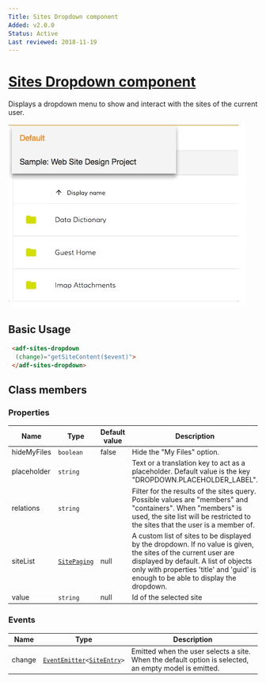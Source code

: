 ```yaml
---
Title: Sites Dropdown component
Added: v2.0.0
Status: Active
Last reviewed: 2018-11-19
---
```


# [Sites Dropdown component](../../../lib/content-services/src/lib/site-dropdown/sites-dropdown.component.ts "Defined in sites-dropdown.component.ts")

Displays a dropdown menu to show and interact with the sites of the current user.

![Dropdown sites](../../docassets/images/document-list-dropdown-list.png)

## Basic Usage

```html
 <adf-sites-dropdown
  (change)="getSiteContent($event)">
 </adf-sites-dropdown>
```

## Class members

### Properties

| Name | Type | Default value | Description |
| --- | --- | --- | --- |
| hideMyFiles | `boolean` | false | Hide the "My Files" option. |
| placeholder | `string` |  | Text or a translation key to act as a placeholder. Default value is the key "DROPDOWN.PLACEHOLDER_LABEL". |
| relations | `string` |  | Filter for the results of the sites query. Possible values are "members" and "containers". When "members" is used, the site list will be restricted to the sites that the user is a member of. |
| siteList | [`SitePaging`](https://github.com/Alfresco/alfresco-js-api/blob/master/src/alfresco-core-rest-api/docs/SitePaging.md) | null | A custom list of sites to be displayed by the dropdown. If no value is given, the sites of the current user are displayed by default. A list of objects only with properties 'title' and 'guid' is enough to be able to display the dropdown. |
| value | `string` | null | Id of the selected site |

### Events

| Name | Type | Description |
| --- | --- | --- |
| change | [`EventEmitter`](https://angular.io/api/core/EventEmitter)`<`[`SiteEntry`](https://github.com/Alfresco/alfresco-js-api/blob/master/src/alfresco-core-rest-api/docs/SiteEntry.md)`>` | Emitted when the user selects a site. When the default option is selected, an empty model is emitted. |
